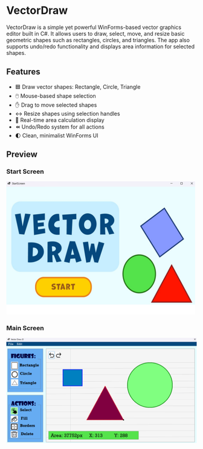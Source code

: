 # VectorDraw

VectorDraw is a simple yet powerful WinForms-based vector graphics editor built in C#. It allows users to draw, select, move, and resize basic geometric shapes such as rectangles, circles, and triangles. The app also supports undo/redo functionality and displays area information for selected shapes.

## Features

- 🟦 Draw vector shapes: Rectangle, Circle, Triangle
- 🖱️ Mouse-based shape selection
- ✋ Drag to move selected shapes
- ↔️ Resize shapes using selection handles
- 📐 Real-time area calculation display
- ⏪ Undo/Redo system for all actions
- 🌓 Clean, minimalist WinForms UI

## Preview
<h3>Start Screen</h3>
<img src="VectorDraw/startscreen.png" alt="Start Screen" width="500"/>

<h3>Main Screen</h3>
<img src="VectorDraw/main.png" alt="Main Screen" width="700"/>

